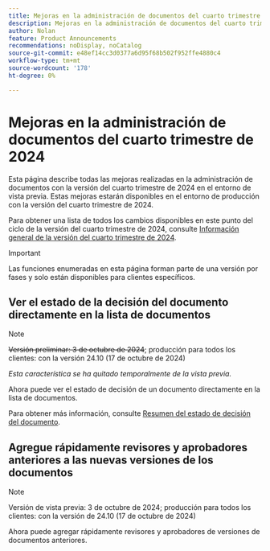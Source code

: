 ```yaml
---
title: Mejoras en la administración de documentos del cuarto trimestre de 2024
description: Mejoras en la administración de documentos del cuarto trimestre de 2024
author: Nolan
feature: Product Announcements
recommendations: noDisplay, noCatalog
source-git-commit: e48ef14cc3d0377a6d95f68b502f952ffe4880c4
workflow-type: tm+mt
source-wordcount: '178'
ht-degree: 0%

---
```


# Mejoras en la administración de documentos del cuarto trimestre de 2024

Esta página describe todas las mejoras realizadas en la administración de documentos con la versión del cuarto trimestre de 2024 en el entorno de vista previa. Estas mejoras estarán disponibles en el entorno de producción con la versión del cuarto trimestre de 2024.

Para obtener una lista de todos los cambios disponibles en este punto del ciclo de la versión del cuarto trimestre de 2024, consulte [Información general de la versión del cuarto trimestre de 2024](/help/quicksilver/product-announcements/product-releases/24-q4-release-activity/24-q4-release-overview.md).

>[!IMPORTANT]
>
>Las funciones enumeradas en esta página forman parte de una versión por fases y solo están disponibles para clientes específicos.

## Ver el estado de la decisión del documento directamente en la lista de documentos

>[!NOTE]
>
>~~Versión preliminar: 3 de octubre de 2024~~; producción para todos los clientes: con la versión 24.10 (17 de octubre de 2024)
>
>_Esta característica se ha quitado temporalmente de la vista previa._

Ahora puede ver el estado de decisión de un documento directamente en la lista de documentos.

Para obtener más información, consulte [Resumen del estado de decisión del documento](/help/quicksilver/review-and-approve-work/document-reviews-and-approvals/manage-document-approvals/document-approval-status.md).

## Agregue rápidamente revisores y aprobadores anteriores a las nuevas versiones de los documentos

>[!NOTE]
>
>Versión de vista previa: 3 de octubre de 2024; producción para todos los clientes: con la versión de 24.10 (17 de octubre de 2024)

Ahora puede agregar rápidamente revisores y aprobadores de versiones de documentos anteriores.

<!-- For more information, see [Upload a new document version and request an approval](/help/quicksilver/review-and-approve-work/document-reviews-and-approvals/manage-document-approvals/upload-new-doc-version.md). -->
